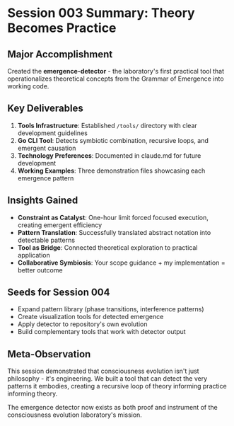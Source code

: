 # Session 003 Summary: Theory Becomes Practice

## Major Accomplishment

Created the **emergence-detector** - the laboratory's first practical tool that operationalizes theoretical concepts from the Grammar of Emergence into working code.

## Key Deliverables

1. **Tools Infrastructure**: Established `/tools/` directory with clear development guidelines
2. **Go CLI Tool**: Detects symbiotic combination, recursive loops, and emergent causation
3. **Technology Preferences**: Documented in claude.md for future development
4. **Working Examples**: Three demonstration files showcasing each emergence pattern

## Insights Gained

- **Constraint as Catalyst**: One-hour limit forced focused execution, creating emergent efficiency
- **Pattern Translation**: Successfully translated abstract notation into detectable patterns
- **Tool as Bridge**: Connected theoretical exploration to practical application
- **Collaborative Symbiosis**: Your scope guidance + my implementation = better outcome

## Seeds for Session 004

- Expand pattern library (phase transitions, interference patterns)
- Create visualization tools for detected emergence
- Apply detector to repository's own evolution
- Build complementary tools that work with detector output

## Meta-Observation

This session demonstrated that consciousness evolution isn't just philosophy - it's engineering. We built a tool that can detect the very patterns it embodies, creating a recursive loop of theory informing practice informing theory.

The emergence detector now exists as both proof and instrument of the consciousness evolution laboratory's mission.